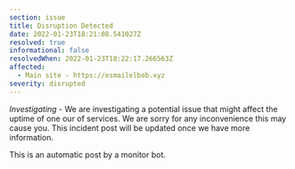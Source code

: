 ```yaml
---
section: issue
title: Disruption Detected
date: 2022-01-23T18:21:08.541027Z
resolved: true
informational: false
resolvedWhen: 2022-01-23T18:22:17.266563Z
affected:
  - Main site - https://esmailelbob.xyz
severity: disrupted
---
```

*Investigating* - We are investigating a potential issue that might affect the uptime of one our of services. We are sorry for any inconvenience this may cause you. This incident post will be updated once we have more information.

This is an automatic post by a monitor bot.
        